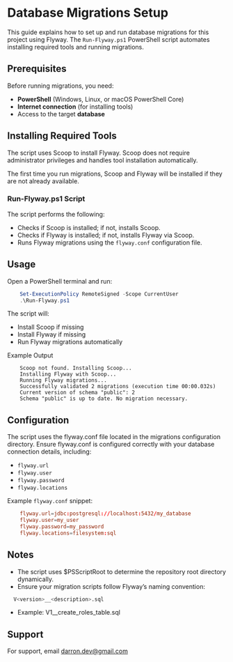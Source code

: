 
# Database Migrations Setup

This guide explains how to set up and run database migrations for this project using Flyway.
The `Run-Flyway.ps1` PowerShell script automates installing required tools and running migrations.


## Prerequisites
Before running migrations, you need:

- **PowerShell** (Windows, Linux, or macOS PowerShell Core)
- **Internet connection** (for installing tools)
- Access to the target **database**


## Installing Required Tools

The script uses Scoop to install Flyway.
Scoop does not require administrator privileges and handles tool installation automatically.

The first time you run migrations, Scoop and Flyway will be installed if they are not already available.

### Run-Flyway.ps1 Script
The script performs the following:

- Checks if Scoop is installed; if not, installs Scoop.
- Checks if Flyway is installed; if not, installs Flyway via Scoop.
- Runs Flyway migrations using the `flyway.conf` configuration file.
## Usage

Open a PowerShell terminal and run:

```powershell
    Set-ExecutionPolicy RemoteSigned -Scope CurrentUser
    .\Run-Flyway.ps1
```
The script will:

- Install Scoop if missing
- Install Flyway if missing
- Run Flyway migrations automatically

Example Output

```plaintext
    Scoop not found. Installing Scoop...
    Installing Flyway with Scoop...
    Running Flyway migrations...
    Successfully validated 2 migrations (execution time 00:00.032s)
    Current version of schema "public": 2
    Schema "public" is up to date. No migration necessary.
```


## Configuration

The script uses the flyway.conf file located in the migrations configuration directory.
Ensure flyway.conf is configured correctly with your database connection details, including:

- `flyway.url`
- `flyway.user`
- `flyway.password`
- `flyway.locations`

Example `flyway.conf` snippet:

```flyway.conf
    flyway.url=jdbc:postgresql://localhost:5432/my_database
    flyway.user=my_user
    flyway.password=my_password
    flyway.locations=filesystem:sql
```


## Notes

- The script uses $PSScriptRoot to determine the repository root directory dynamically.
- Ensure your migration scripts follow Flyway’s naming convention:

```bash
  V<version>__<description>.sql
```
- Example: V1__create_roles_table.sql
    
## Support

For support, email darron.dev@gmail.com

